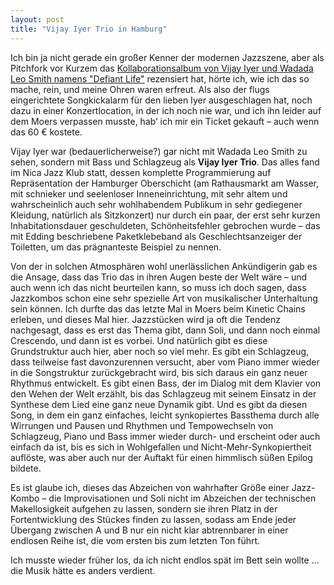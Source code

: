 ```yaml
---
layout: post
title: "Vijay Iyer Trio in Hamburg"
---
```


Ich bin ja nicht gerade ein großer Kenner der modernen Jazzszene, aber als Pitchfork vor Kurzem das [Kollaborationsalbum von Vijay Iyer und Wadada Leo Smith namens "Defiant Life"](https://pitchfork.com/reviews/albums/vijay-iyer-wadada-leo-smith-defiant-life/) rezensiert hat, hörte ich, wie ich das so mache, rein, und meine Ohren waren erfreut. Als also der flugs eingerichtete Songkickalarm für den lieben Iyer ausgeschlagen hat, noch dazu in einer Konzertlocation, in der ich noch nie war, und ich ihn leider auf dem Moers verpassen musste, hab’ ich mir ein Ticket gekauft – auch wenn das 60 € kostete. 

Vijay Iyer war (bedauerlicherweise?) gar nicht mit Wadada Leo Smith zu sehen, sondern mit Bass und Schlagzeug als **Vijay Iyer Trio**. Das alles fand im Nica Jazz Klub statt, dessen komplette Programmierung auf Repräsentation der Hamburger Oberschicht (am Rathausmarkt am Wasser, mit schnieker und seelenloser Inneneinrichtung, mit sehr altem und wahrscheinlich auch sehr wohlhabendem Publikum in sehr gediegener Kleidung, natürlich als Sitzkonzert) nur durch ein paar, der erst sehr kurzen Inhabitationsdauer geschuldeten, Schönheitsfehler gebrochen wurde – das mit Edding beschriebene Paketklebeband als Geschlechtsanzeiger der Toiletten, um das prägnanteste Beispiel zu nennen.

Von der in solchen Atmosphären wohl unerlässlichen Ankündigerin gab es die Ansage, dass das Trio das in ihren Augen beste der Welt wäre – und auch wenn ich das nicht beurteilen kann, so muss ich doch sagen, dass Jazzkombos schon eine sehr spezielle Art von musikalischer Unterhaltung sein können. Ich durfte das das letzte Mal in Moers beim Kinetic Chains erleben, und dieses Mal hier. Jazzstücken wird ja oft die Tendenz nachgesagt, dass es erst das Thema gibt, dann Soli, und dann noch einmal Crescendo, und dann ist es vorbei. Und natürlich gibt es diese Grundstruktur auch hier, aber noch so viel mehr. Es gibt ein Schlagzeug, dass teilweise fast davonzurennen versucht, aber vom Piano immer wieder in die Songstruktur zurückgebracht wird, bis sich daraus ein ganz neuer Rhythmus entwickelt. Es gibt einen Bass, der im Dialog mit dem Klavier von den Wehen der Welt erzählt, bis das Schlagzeug mit seinem Einsatz in der Synthese dem Lied eine ganz neue Dynamik gibt. Und es gibt da diesen Song, in dem ein ganz einfaches, leicht synkopiertes Bassthema durch alle Wirrungen und Pausen und Rhythmen und Tempowechseln von Schlagzeug, Piano und Bass immer wieder durch- und erscheint oder auch einfach da ist, bis es sich in Wohlgefallen und Nicht-Mehr-Synkopiertheit auflöste, was aber auch nur der Auftakt für einen himmlisch süßen Epilog bildete.

Es ist glaube ich, dieses das Abzeichen von wahrhafter Größe einer Jazz-Kombo – die Improvisationen und Soli nicht im Abzeichen der technischen Makellosigkeit aufgehen zu lassen, sondern sie ihren Platz in der Fortentwicklung des Stückes finden zu lassen, sodass am Ende jeder Übergang zwischen A und B nur ein nicht klar abtrennbarer in einer endlosen Reihe ist, die vom ersten bis zum letzten Ton führt.

Ich musste wieder früher los, da ich nicht endlos spät im Bett sein wollte … die Musik hätte es anders verdient.